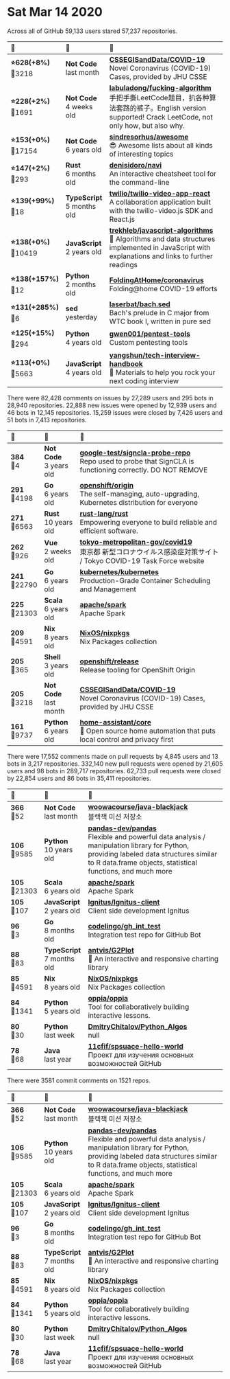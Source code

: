 # Sat Mar 14 2020

Across all of GitHub 59,133 users stared 
57,237 repositories. 

| :page_with_curl: | :calendar: | :page_with_curl: |
| :--- | :--- | :--- |
| **:star:628(+8%)**<br>:twisted_rightwards_arrows:3218 | **Not Code**<br>last month | **[CSSEGISandData/COVID-19](https://github.com/CSSEGISandData/COVID-19)**<br>Novel Coronavirus (COVID-19) Cases, provided by JHU CSSE |
| **:star:228(+2%)**<br>:twisted_rightwards_arrows:1691 | **Not Code**<br>4 weeks old | **[labuladong/fucking-algorithm](https://github.com/labuladong/fucking-algorithm)**<br>手把手撕LeetCode题目，扒各种算法套路的裤子。English version supported! Crack LeetCode, not only how, but also why.  |
| **:star:153(+0%)**<br>:twisted_rightwards_arrows:17154 | **Not Code**<br>6 years old | **[sindresorhus/awesome](https://github.com/sindresorhus/awesome)**<br>😎 Awesome lists about all kinds of interesting topics |
| **:star:147(+2%)**<br>:twisted_rightwards_arrows:293 | **Rust**<br>6 months old | **[denisidoro/navi](https://github.com/denisidoro/navi)**<br>An interactive cheatsheet tool for the command-line |
| **:star:139(+99%)**<br>:twisted_rightwards_arrows:18 | **TypeScript**<br>5 months old | **[twilio/twilio-video-app-react](https://github.com/twilio/twilio-video-app-react)**<br>A collaboration application built with the twilio-video.js SDK and React.js |
| **:star:138(+0%)**<br>:twisted_rightwards_arrows:10419 | **JavaScript**<br>2 years old | **[trekhleb/javascript-algorithms](https://github.com/trekhleb/javascript-algorithms)**<br>📝 Algorithms and data structures implemented in JavaScript with explanations and links to further readings |
| **:star:138(+157%)**<br>:twisted_rightwards_arrows:12 | **Python**<br>2 months old | **[FoldingAtHome/coronavirus](https://github.com/FoldingAtHome/coronavirus)**<br>Folding@home COVID-19 efforts |
| **:star:131(+285%)**<br>:twisted_rightwards_arrows:6 | **sed**<br>yesterday | **[laserbat/bach.sed](https://github.com/laserbat/bach.sed)**<br>Bach's prelude in C major from WTC book I, written in pure sed  |
| **:star:125(+15%)**<br>:twisted_rightwards_arrows:294 | **Python**<br>4 years old | **[gwen001/pentest-tools](https://github.com/gwen001/pentest-tools)**<br>Custom pentesting tools |
| **:star:113(+0%)**<br>:twisted_rightwards_arrows:5663 | **JavaScript**<br>4 years old | **[yangshun/tech-interview-handbook](https://github.com/yangshun/tech-interview-handbook)**<br>💯 Materials to help you rock your next coding interview |

There were 82,428 comments on issues by 27,289 users and 295 bots in 28,940 repositories.
22,888 new issues were opened by 12,939 users and 46 bots in 12,145 repositories.
15,259 issues were closed by 7,426 users and 51 bots in 7,413 repositories.

| :speech_balloon: | :calendar: | :page_with_curl: |
| :--- | :--- | :--- |
| **384**<br>:twisted_rightwards_arrows:4 | **Not Code**<br>3 years old | **[google-test/signcla-probe-repo](https://github.com/google-test/signcla-probe-repo)**<br>Repo used to probe that SignCLA is functioning correctly.  DO NOT REMOVE |
| **291**<br>:twisted_rightwards_arrows:4198 | **Go**<br>6 years old | **[openshift/origin](https://github.com/openshift/origin)**<br>The self-managing, auto-upgrading, Kubernetes distribution for everyone |
| **271**<br>:twisted_rightwards_arrows:6563 | **Rust**<br>10 years old | **[rust-lang/rust](https://github.com/rust-lang/rust)**<br>Empowering everyone to build reliable and efficient software. |
| **262**<br>:twisted_rightwards_arrows:926 | **Vue**<br>2 weeks old | **[tokyo-metropolitan-gov/covid19](https://github.com/tokyo-metropolitan-gov/covid19)**<br>東京都 新型コロナウイルス感染症対策サイト / Tokyo COVID-19 Task Force website |
| **241**<br>:twisted_rightwards_arrows:22790 | **Go**<br>6 years old | **[kubernetes/kubernetes](https://github.com/kubernetes/kubernetes)**<br>Production-Grade Container Scheduling and Management |
| **225**<br>:twisted_rightwards_arrows:21303 | **Scala**<br>6 years old | **[apache/spark](https://github.com/apache/spark)**<br>Apache Spark |
| **209**<br>:twisted_rightwards_arrows:4591 | **Nix**<br>8 years old | **[NixOS/nixpkgs](https://github.com/NixOS/nixpkgs)**<br>Nix Packages collection |
| **205**<br>:twisted_rightwards_arrows:365 | **Shell**<br>3 years old | **[openshift/release](https://github.com/openshift/release)**<br>Release tooling for OpenShift Origin |
| **205**<br>:twisted_rightwards_arrows:3218 | **Not Code**<br>last month | **[CSSEGISandData/COVID-19](https://github.com/CSSEGISandData/COVID-19)**<br>Novel Coronavirus (COVID-19) Cases, provided by JHU CSSE |
| **161**<br>:twisted_rightwards_arrows:9737 | **Python**<br>6 years old | **[home-assistant/core](https://github.com/home-assistant/core)**<br>:house_with_garden: Open source home automation that puts local control and privacy first |

There were 17,552 comments made on pull requests by 4,845 users and 13 bots in 3,217 repositories.
332,140 new pull requests were opened by 21,605 users and 98 bots in 289,717 repositories.
62,733 pull requests were closed by 22,854 users and 86 bots in 35,411 repositories.

| :speech_balloon: | :calendar: | :page_with_curl: |
| :--- | :--- | :--- |
| **366**<br>:twisted_rightwards_arrows:52 | **Not Code**<br>last month | **[woowacourse/java-blackjack](https://github.com/woowacourse/java-blackjack)**<br>블랙잭 미션 저장소 |
| **106**<br>:twisted_rightwards_arrows:9585 | **Python**<br>10 years old | **[pandas-dev/pandas](https://github.com/pandas-dev/pandas)**<br>Flexible and powerful data analysis / manipulation library for Python, providing labeled data structures similar to R data.frame objects, statistical functions, and much more |
| **105**<br>:twisted_rightwards_arrows:21303 | **Scala**<br>6 years old | **[apache/spark](https://github.com/apache/spark)**<br>Apache Spark |
| **105**<br>:twisted_rightwards_arrows:107 | **JavaScript**<br>2 years old | **[Ignitus/Ignitus-client](https://github.com/Ignitus/Ignitus-client)**<br>Client side development Ignitus |
| **96**<br>:twisted_rightwards_arrows:3 | **Go**<br>8 months old | **[codelingo/gh_int_test](https://github.com/codelingo/gh_int_test)**<br>Integration test repo for GitHub Bot |
| **88**<br>:twisted_rightwards_arrows:83 | **TypeScript**<br>7 months old | **[antvis/G2Plot](https://github.com/antvis/G2Plot)**<br>:dango:  An interactive and responsive charting library |
| **85**<br>:twisted_rightwards_arrows:4591 | **Nix**<br>8 years old | **[NixOS/nixpkgs](https://github.com/NixOS/nixpkgs)**<br>Nix Packages collection |
| **84**<br>:twisted_rightwards_arrows:1341 | **Python**<br>5 years old | **[oppia/oppia](https://github.com/oppia/oppia)**<br>Tool for collaboratively building interactive lessons. |
| **80**<br>:twisted_rightwards_arrows:30 | **Python**<br>last week | **[DmitryChitalov/Python_Algos](https://github.com/DmitryChitalov/Python_Algos)**<br>null |
| **78**<br>:twisted_rightwards_arrows:68 | **Java**<br>last year | **[11cfif/spsuace-hello-world](https://github.com/11cfif/spsuace-hello-world)**<br>Проект для изучения основных возможностей GitHub |

There were 3581 commit comments on 1521 repos.

| :speech_balloon: | :calendar: | :page_with_curl: |
| :--- | :--- | :--- |
| **366**<br>:twisted_rightwards_arrows:52 | **Not Code**<br>last month | **[woowacourse/java-blackjack](https://github.com/woowacourse/java-blackjack)**<br>블랙잭 미션 저장소 |
| **106**<br>:twisted_rightwards_arrows:9585 | **Python**<br>10 years old | **[pandas-dev/pandas](https://github.com/pandas-dev/pandas)**<br>Flexible and powerful data analysis / manipulation library for Python, providing labeled data structures similar to R data.frame objects, statistical functions, and much more |
| **105**<br>:twisted_rightwards_arrows:21303 | **Scala**<br>6 years old | **[apache/spark](https://github.com/apache/spark)**<br>Apache Spark |
| **105**<br>:twisted_rightwards_arrows:107 | **JavaScript**<br>2 years old | **[Ignitus/Ignitus-client](https://github.com/Ignitus/Ignitus-client)**<br>Client side development Ignitus |
| **96**<br>:twisted_rightwards_arrows:3 | **Go**<br>8 months old | **[codelingo/gh_int_test](https://github.com/codelingo/gh_int_test)**<br>Integration test repo for GitHub Bot |
| **88**<br>:twisted_rightwards_arrows:83 | **TypeScript**<br>7 months old | **[antvis/G2Plot](https://github.com/antvis/G2Plot)**<br>:dango:  An interactive and responsive charting library |
| **85**<br>:twisted_rightwards_arrows:4591 | **Nix**<br>8 years old | **[NixOS/nixpkgs](https://github.com/NixOS/nixpkgs)**<br>Nix Packages collection |
| **84**<br>:twisted_rightwards_arrows:1341 | **Python**<br>5 years old | **[oppia/oppia](https://github.com/oppia/oppia)**<br>Tool for collaboratively building interactive lessons. |
| **80**<br>:twisted_rightwards_arrows:30 | **Python**<br>last week | **[DmitryChitalov/Python_Algos](https://github.com/DmitryChitalov/Python_Algos)**<br>null |
| **78**<br>:twisted_rightwards_arrows:68 | **Java**<br>last year | **[11cfif/spsuace-hello-world](https://github.com/11cfif/spsuace-hello-world)**<br>Проект для изучения основных возможностей GitHub |

